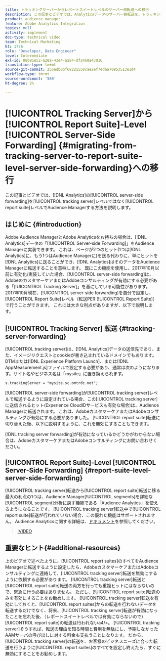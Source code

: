 ```yaml
---
title: トラッキングサーバーからレポートスイートレベルのサーバー側転送への移行
description: この記事とビデオでは、Analyticsデータのサーバー側転送を、トラッキングサーバーレベルではなく、レポートスイートレベルでAudience Managerに有効にする方法を示します。
product: audience manager
feature: Adobe Analytics Integration
topics: null
activity: implement
doc-type: technical video
team: Technical Marketing
kt: 1776
role: "Developer, Data Engineer"
level: Intermediate
exl-id: 08b81e52-a28a-43e4-a284-df2460a43016
translation-type: tm+mt
source-git-commit: 256edb05f68221550cae2ef7edaa70953513e1d4
workflow-type: tm+mt
source-wordcount: '580'
ht-degree: 2%

---
```


# [!UICONTROL Tracking Server]から[!UICONTROL Report Suite]-Level [!UICONTROL Server-Side Forwarding] {#migrating-from-tracking-server-to-report-suite-level-server-side-forwarding}への移行

この記事とビデオでは、[!DNL Analytics]の[!UICONTROL server-side forwarding]を[!UICONTROL tracking server]レベルではなく[!UICONTROL report suite]レベルでAudience Managerする方法を説明します。

## はじめに {#introduction}

Adobe Audience ManagerとAdobe Analyticsをお持ちの場合は、[!DNL Analytics]データの「[!UICONTROL Server-side Forwarding]」をAudience Managerに実装できます。 これは、ページが2つのヒット(1つは[!DNL Analytics]に、もう1つはAudience Managerに)を送る代わりに、単にヒットを[!DNL Analytics]に送ることができ、[!DNL Analytics]はそのデータをAudience Managerに転送することを意味します。 既にこの機能を使用し、2017年10月以前に有効化/実装していた場合、[!UICONTROL server-side forwarding]は、AdobeのカスタマーケアまたはAdobeコンサルティングが有効にする必要がある「[!UICONTROL Tracking Server]」を基にしている可能性があります。 2017年10月現在、[!UICONTROL server-side forwarding]を自分で設定し、[!UICONTROL Report Suite]レベル（転送PER [!UICONTROL Report Suite]）で行うことができます。 これには大きな利点がありますが、以下で説明します。

## [!UICONTROL Tracking Server] 転送  {#tracking-server-forwarding}

[!UICONTROL tracking server]は、[!DNL Analytics]データの送信先であり、また、イメージリクエストとcookieが書き込まれているドメインでもあります。 DTMまたは[!DNL Experience Platform Launch]、または[!DNL AppMeasurement.js]ファイルで設定する必要があり、通常は次のようになります。サイト名やビジネス名は「mysite」に置き換えられます。

`s.trackingServer = "mysite.sc.omtrdc.net";`

[!UICONTROL server-side forwarding]が[!UICONTROL tracking server]レベルで転送するように設定されている場合、この[!UICONTROL tracking server]に送信されるヒット(Experience CloudIDサービスも有効な場合)は、Audience Managerに転送されます。 これは、AdobeカスタマーケアまたはAdobeコンサルティングが有効にする必要がありました。 [!UICONTROL report suite]転送に切り替えた後、以下に説明するように、これを無効にすることもできます。

[!DNL tracking server forwarding]が有効になっているかどうかがわからない場合は、AdobeカスタマーケアまたはAdobeコンサルティングにお問い合わせください。

## [!UICONTROL Report Suite]-Level  [!UICONTROL Server-Side Forwarding] {#report-suite-level-server-side-forwarding}

[!UICONTROL tracking server]転送から[!UICONTROL report suite]転送に移る最大の利点の1つは、Audience Manager[!UICONTROL segments]を詳細な[!UICONTROL segment]分析に戻す機能である「Audience Analytics」を使えるようになることです。 [!UICONTROL tracking server]転送中で[!UICONTROL report suite]転送が行われていない場合、この優れた機能はサポートされません。 Audience Analyticsに関する詳細は、[ドキュメント](https://marketing.adobe.com/resources/help/ja_JP/analytics/audiences/)を参照してください。

>[!VIDEO](https://video.tv.adobe.com/v/23701/?quality=12)

## 重要なヒント{#additional-resources}

上のビデオで述べたように、[!UICONTROL report suites]のすべてをAudience Managerに転送するように設定したら、AdobeカスタマーケアまたはAdobeコンサルティングに連絡して、[!UICONTROL tracking server]転送を無効にするように依頼する必要があります。 [!UICONTROL tracking server]転送と[!UICONTROL report suite]転送の両方を行っても重複ヒットにはならないので、緊急に行う必要はありません。 ただし、[!UICONTROL report suite]転送のみを有効にすることをお勧めします。 [!UICONTROL tracking server]転送を有効にしておくと、[!UICONTROL report suites]からの転送を行わないデータを転送するだけでなく、将来、[!UICONTROL tracking server]転送が有効になったことを忘れた後、（レポートスイートレベルでは有効にならないので）[!UICONTROL report suite]の転送は行われないa4/>。 [!UICONTROL tracking server]そうすれば、転送の理由を知る時間と費用を無駄にし、予期しなかったAAMサーバの呼び出しに対する料金も支払うことになります。 だから、[!UICONTROL tracking server]の転送を、お客様のビジネスニーズに合った転送を行うように[!UICONTROL report suites]のすべてを設定し終えたら、すぐに無効にすることをお勧めします。
